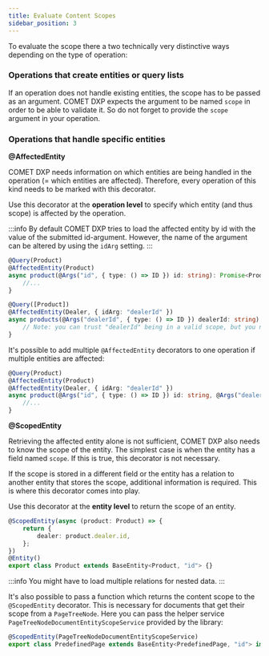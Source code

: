 ```yaml
---
title: Evaluate Content Scopes
sidebar_position: 3
---
```


To evaluate the scope there a two technically very distinctive ways depending on the type of operation:

### Operations that create entities or query lists

If an operation does not handle existing entities, the scope has to be passed as an argument. COMET DXP expects the argument to be named `scope` in order to be able to validate it. So do not forget to provide the `scope` argument in your operation.

### Operations that handle specific entities

**@AffectedEntity**

COMET DXP needs information on which entities are being handled in the operation (= which entities are affected). Therefore, every operation of this kind needs to be marked with this decorator.

Use this decorator at the **operation level** to specify which entity (and thus scope) is affected by the operation.

:::info
By default COMET DXP tries to load the affected entity by id with the value of the submitted id-argument. However, the name of the argument can be altered by using the `idArg` setting.
:::

```ts
@Query(Product)
@AffectedEntity(Product)
async product(@Args("id", { type: () => ID }) id: string): Promise<Product> {
    //...
}
```

```ts
@Query([Product])
@AffectedEntity(Dealer, { idArg: "dealerId" })
async products(@Args("dealerId", { type: () => ID }) dealerId: string): Promise<Product[]> {
    // Note: you can trust "dealerId" being in a valid scope, but you need to make sure that your business code restricts this query to the given dealer
}
```

It's possible to add multiple `@AffectedEntity` decorators to one operation if multiple entities are affected:

```ts
@Query(Product)
@AffectedEntity(Product)
@AffectedEntity(Dealer, { idArg: "dealerId" })
async product(@Args("id", { type: () => ID }) id: string, @Args("dealerId", { type: () => ID }) dealerId: string): Promise<Product> {
    //...
}
```

**@ScopedEntity**

Retrieving the affected entity alone is not sufficient, COMET DXP also needs to know the scope of the entity. The simplest case is when the entity has a field named `scope`. If this is true, this decorator is not necessary.

If the scope is stored in a different field or the entity has a relation to another entity that stores the scope, additional information is required. This is where this decorator comes into play.

Use this decorator at the **entity level** to return the scope of an entity.

```ts
@ScopedEntity(async (product: Product) => {
    return {
        dealer: product.dealer.id,
    };
})
@Entity()
export class Product extends BaseEntity<Product, "id"> {}
```

:::info
You might have to load multiple relations for nested data.
:::

It's also possible to pass a function which returns the content scope to the `@ScopedEntity` decorator. This is necessary for documents that get their scope from a `PageTreeNode`. Here you can pass the helper service `PageTreeNodeDocumentEntityScopeService` provided by the library:

```ts
@ScopedEntity(PageTreeNodeDocumentEntityScopeService)
export class PredefinedPage extends BaseEntity<PredefinedPage, "id"> implements DocumentInterface {
```
